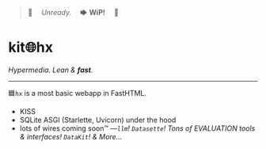 >🚧 　*Unready.* 　🡆 **WiP!**　 🚧

# kit🌐hx

*Hypermedia. Lean & **fast**.*

---

🟦`hx` is a most basic webapp in FastHTML.

- KISS
- SQLite ASGI (Starlette, Uvicorn) under the hood
- lots of wires coming soon™ —*`llm`! `Datasette`! Tons of EVALUATION tools & interfaces! `DataKit`! & More…*
<!--
- See it live [🔗kit.gdn](https://kit.gdn/ "my personal website!")
-->
